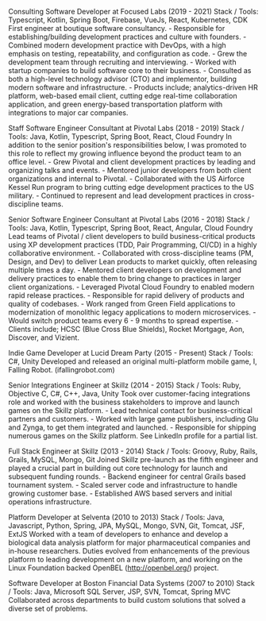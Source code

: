 Consulting Software Developer at Focused Labs (2019 - 2021)
Stack / Tools: Typescript, Kotlin, Spring Boot, Firebase, VueJs, React, Kubernetes, CDK
First engineer at boutique software consultancy.
    - Responsible for establishing/building development practices and culture with founders.
    - Combined modern development practice with DevOps, with a high emphasis on testing, repeatability, and configuration as code.
    - Grew the development team through recruiting and interviewing.
    - Worked with startup companies to build software core to their business.
    - Consulted as both a high-level technology advisor (CTO) and implementor, building modern software and infrastructure.
    - Products include; analytics-driven HR platform, web-based email client, cutting edge real-time collaboration application, and green energy-based transportation platform with integrations to major car companies.

Staff Software Engineer Consultant at Pivotal Labs (2018 - 2019)
Stack / Tools: Java, Kotlin, Typescript, Spring Boot, React, Cloud Foundry
In addition to the senior position's responsibilities below, I was promoted to this role to reflect my growing influence beyond the product team to an office level.
    - Grew Pivotal and client development practices by leading and organizing talks and events.
    - Mentored junior developers from both client organizations and internal to Pivotal.
    - Collaborated with the US Airforce Kessel Run program to bring cutting edge development practices to the US military.
    - Continued to represent and lead development practices in cross-discipline teams.

Senior Software Engineer Consultant at Pivotal Labs (2016 - 2018)
Stack / Tools: Java, Kotlin, Typescript, Spring Boot, React, Angular, Cloud Foundry
Lead teams of Pivotal / client developers to build business-critical products using XP development practices (TDD, Pair Programming, CI/CD) in a highly collaborative environment.
    - Collaborated with cross-discipline teams (PM, Design, and Dev) to deliver Lean products to market quickly, often releasing multiple times a day.
    - Mentored client developers on development and delivery practices to enable them to bring change to practices in larger client organizations.
    - Leveraged Pivotal Cloud Foundry to enabled modern rapid release practices.
    - Responsible for rapid delivery of products and quality of codebases.
    - Work ranged from Green Field applications to modernization of monolithic legacy applications to modern microservices. 
    - Would switch product teams every 6 - 9 months to spread expertise.
    - Clients include; HCSC (Blue Cross Blue Shields), Rocket Mortgage, Aon, Discover, and Vizient.

Indie Game Developer at Lucid Dream Party (2015 - Present)
Stack / Tools: C#, Unity
Developed and released an original multi-platform mobile game, I, Falling Robot. (ifallingrobot.com)

Senior Integrations Engineer at Skillz (2014 - 2015)
Stack / Tools: Ruby, Objective C, C#, C++, Java, Unity
Took over customer-facing integrations role and worked with the business stakeholders to improve and launch games on the Skillz platform.
    - Lead technical contact for business-critical partners and customers.
    - Worked with large game publishers, including Glu and Zynga, to get them integrated and launched.
    - Responsible for shipping numerous games on the Skillz platform. See LinkedIn profile for a partial list.

Full Stack Engineer at Skillz (2013 - 2014)
Stack / Tools: Groovy, Ruby, Rails, Grails, MySQL, Mongo, Git
Joined Skillz pre-launch as the fifth engineer and played a crucial part in building out core technology for launch and subsequent funding rounds.
    - Backend engineer for central Grails based tournament system.
    - Scaled server code and infrastructure to handle growing customer base.
    - Established AWS based servers and initial operations infrastructure.

Platform Developer at Selventa (2010 to 2013)
Stack / Tools: Java, Javascript, Python, Spring, JPA, MySQL, Mongo, SVN, Git, Tomcat, JSF, ExtJS
Worked with a team of developers to enhance and develop a biological data analysis platform for major pharmaceutical companies and in-house researchers.
Duties evolved from enhancements of the previous platform to leading development on a new platform, and working on the Linux Foundation backed OpenBEL (http://openbel.org/) project.

Software Developer at Boston Financial Data Systems (2007 to 2010)
Stack / Tools: Java, Microsoft SQL Server, JSP, SVN, Tomcat, Spring MVC
Collaborated across departments to build custom solutions that solved a diverse set of problems.
